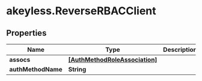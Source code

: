 # akeyless.ReverseRBACClient

## Properties

Name | Type | Description | Notes
------------ | ------------- | ------------- | -------------
**assocs** | [**[AuthMethodRoleAssociation]**](AuthMethodRoleAssociation.md) |  | [optional] 
**authMethodName** | **String** |  | [optional] 


